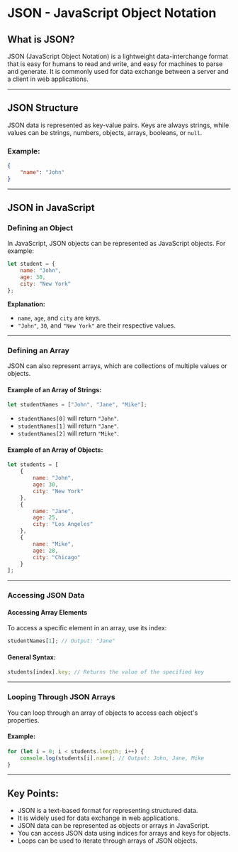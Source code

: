 # JSON - JavaScript Object Notation

## What is JSON?
JSON (JavaScript Object Notation) is a lightweight data-interchange format that is easy for humans to read and write, and easy for machines to parse and generate. It is commonly used for data exchange between a server and a client in web applications.

---

## JSON Structure
JSON data is represented as key-value pairs. Keys are always strings, while values can be strings, numbers, objects, arrays, booleans, or `null`.

### Example:
```json
{
    "name": "John"
}
```

---

## JSON in JavaScript

### Defining an Object
In JavaScript, JSON objects can be represented as JavaScript objects. For example:
```javascript
let student = {
    name: "John",
    age: 30,
    city: "New York"
};
```

**Explanation:**
- `name`, `age`, and `city` are keys.
- `"John"`, `30`, and `"New York"` are their respective values.

---

### Defining an Array
JSON can also represent arrays, which are collections of multiple values or objects.

#### Example of an Array of Strings:
```javascript
let studentNames = ["John", "Jane", "Mike"];
```
- `studentNames[0]` will return `"John"`.
- `studentNames[1]` will return `"Jane"`.
- `studentNames[2]` will return `"Mike"`.

#### Example of an Array of Objects:
```javascript
let students = [
    {
        name: "John",
        age: 30,
        city: "New York"
    },
    {
        name: "Jane",
        age: 25,
        city: "Los Angeles"
    },
    {
        name: "Mike",
        age: 28,
        city: "Chicago"
    }
];
```

---

### Accessing JSON Data

#### Accessing Array Elements
To access a specific element in an array, use its index:
```javascript
studentNames[1]; // Output: "Jane"
```

#### General Syntax:
```javascript
students[index].key; // Returns the value of the specified key
```

---

### Looping Through JSON Arrays
You can loop through an array of objects to access each object's properties.

#### Example:
```javascript
for (let i = 0; i < students.length; i++) {
    console.log(students[i].name); // Output: John, Jane, Mike
}
```

---

## Key Points:
- JSON is a text-based format for representing structured data.
- It is widely used for data exchange in web applications.
- JSON data can be represented as objects or arrays in JavaScript.
- You can access JSON data using indices for arrays and keys for objects.
- Loops can be used to iterate through arrays of JSON objects.
